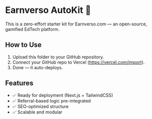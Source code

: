 # Earnverso AutoKit 🚀

This is a zero-effort starter kit for Earnverso.com — an open-source, gamified EdTech platform.

## How to Use
1. Upload this folder to your GitHub repository.
2. Connect your GitHub repo to Vercel (https://vercel.com/import).
3. Done — it auto-deploys.

## Features
- ✅ Ready for deployment (Next.js + TailwindCSS)
- ✅ Referral-based logic pre-integrated
- ✅ SEO-optimized structure
- ✅ Scalable and modular
